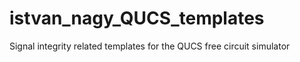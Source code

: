 # istvan_nagy_QUCS_templates
Signal integrity related templates for the QUCS free circuit simulator
